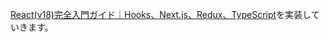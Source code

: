 [React(v18)完全入門ガイド｜Hooks、Next.js、Redux、TypeScript](https://www.udemy.com/course/react-complete-guide/)を実装していきます。
